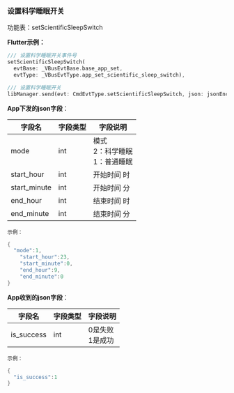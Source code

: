 ### 设置科学睡眠开关


功能表：setScientificSleepSwitch

**Flutter示例：**

```dart
/// 设置科学睡眠开关事件号
setScientificSleepSwitch(
  evtBase: _VBusEvtBase.base_app_set,
  evtType: _VBusEvtType.app_set_scientific_sleep_switch),

/// 设置科学睡眠开关
libManager.send(evt: CmdEvtType.setScientificSleepSwitch, json: jsonEncode(json));
```



**App下发的json字段**：

| 字段名       | 字段类型 | 字段说明                                |
| ------------ | -------- | --------------------------------------- |
| mode         | int      | 模式 <br />2：科学睡眠<br />1：普通睡眠 |
| start_hour   | int      | 开始时间 时                             |
| start_minute | int      | 开始时间 分                             |
| end_hour     | int      | 结束时间 时                             |
| end_minute   | int      | 结束时间 分                             |

`示例：`

```c
{
  "mode":1,
    "start_hour":23,
    "start_minute":0,
    "end_hour":9,
    "end_minute":0
}
```



**App收到的json字段**：

| 字段名     | 字段类型 | 字段说明             |
| ---------- | -------- | -------------------- |
| is_success | int      | 0是失败<br />1是成功 |

`示例：`
```c
{
  "is_success":1
}
```
